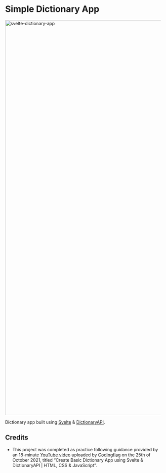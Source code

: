 # Simple Dictionary App
<img width="1280" alt="svelte-dictionary-app" src="https://github.com/khamisilawrence/dictionary-svelte-app/assets/130081031/55ee9fa0-9877-45ba-9d26-5e521d2b9e1c">

Dictionary app built using [Svelte](https://svelte.dev/) & [DictionaryAPI](https://dictionaryapi.dev/).

## Credits
- This project was completed as practice following guidance provided by an 18-minute [YouTube video](https://youtu.be/pa-A2g0wxPs) uploaded by [Codingflag](https://www.youtube.com/@Codingflag/) on the 25th of October 2021, titled “Create Basic Dictionary App using Svelte & DictionaryAPI | HTML, CSS & JavaScript”.
